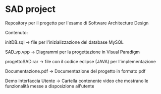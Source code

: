 # SAD project
Repository per il progetto per l'esame di Software Architecture Design

Contenuto:

initDB.sql  -> file per l'inizializzazione del database MySQL

SAD_vp.vpp  -> Diagrammi per la progettazione in Visual Paradigm

progettoSAD.rar  -> file con il codice eclipse (JAVA) per l'implementazione

Documentazione.pdf  -> Documentazione del progetto in formato pdf

Demo Interfaccia Utente -> Cartella contenente video che mostrano le funzionalità messe a disposizione all'utente

